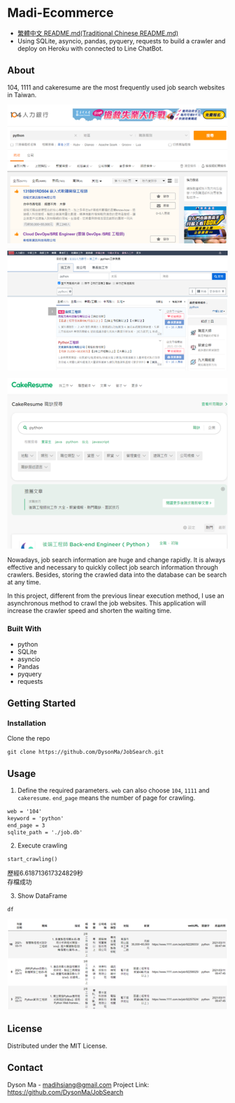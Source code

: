 # Madi-Ecommerce

* [繁體中文 README.md(Traditional Chinese README.md)](https://github.com/DysonMa/Madi-Ecommerce/blob/master/README-zh-TW.md)
* Using SQLite, asyncio, pandas, pyquery, requests to build a crawler and deploy on Heroku with connected to Line ChatBot.

## About

104, 1111 and cakeresume are the most frequently used job search websites in Taiwan.

![104-demo](https://github.com/DysonMa/JobSearch/blob/master/static/images/104.PNG)

![1111-demo](https://github.com/DysonMa/JobSearch/blob/master/static/images/1111.PNG)

![cakeresume-demo](https://github.com/DysonMa/JobSearch/blob/master/static/images/cakeresume.PNG)

Nowadays, job search information are huge and change rapidly. It is always effective and necessary to quickly collect job search information through crawlers. Besides, storing the crawled data into the database can be search at any time.

In this project, different from the previous linear execution method, I use an asynchronous method to crawl the job websites. This application will increase the crawler speed and shorten the waiting time.

### Built With
* python
* SQLite
* asyncio
* Pandas
* pyquery
* requests

## Getting Started
### Installation
Clone the repo
```
git clone https://github.com/DysonMa/JobSearch.git
```
## Usage
1. Define the required parameters. `web` can also choose `104`, `1111` and `cakeresume`. `end_page` means the number of page for crawling.
```
web = '104'
keyword = 'python'
end_page = 3
sqlite_path = './job.db'
```
2. Execute crawling
```
start_crawling()
```
歷經6.618713617324829秒<br>
存檔成功

3. Show DataFrame
```
df
```

![demo](https://github.com/DysonMa/JobSearch/blob/master/static/images/demo.PNG)

## License
Distributed under the MIT License.

## Contact
Dyson Ma - madihsiang@gmail.com
Project Link: https://github.com/DysonMa/JobSearch
